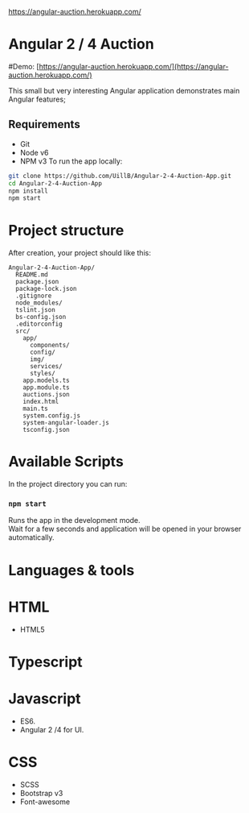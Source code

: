 https://angular-auction.herokuapp.com/

# Angular 2 / 4 Auction

#Demo: [https://angular-auction.herokuapp.com/](https://angular-auction.herokuapp.com/)

This small but very interesting Angular application demonstrates main Angular features;

## Requirements
* Git
* Node v6
* NPM v3
To run the app locally:

```bash
git clone https://github.com/UillB/Angular-2-4-Auction-App.git
cd Angular-2-4-Auction-App
npm install
npm start
```
# Project structure

After creation, your project should like this:

```
Angular-2-4-Auction-App/
  README.md
  package.json
  package-lock.json
  .gitignore
  node_modules/
  tslint.json
  bs-config.json
  .editorconfig
  src/
    app/
      components/
      config/
      img/
      services/
      styles/
    app.models.ts
    app.module.ts
    auctions.json
    index.html
    main.ts
    system.config.js
    system-angular-loader.js
    tsconfig.json
```


# Available Scripts
In the project directory you can run:

### `npm start`

Runs the app in the development mode.<br>
Wait for a few seconds and application will be opened in your browser automatically.

# Languages & tools

# HTML
* HTML5

# Typescript

# Javascript
* ES6.
* Angular 2 /4 for UI.

# CSS
* SCSS
* Bootstrap v3
* Font-awesome


